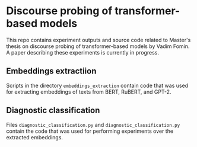 # Discourse probing of transformer-based models

This repo contains experiment outputs and source code related to Master's thesis on discourse probing of transformer-based models by Vadim Fomin. A paper describing these experiments is currently in progress.

## Embeddings extractiion

Scripts in the directory `embeddings_extraction` contain code that was used for extracting embeddings of texts from BERT, RuBERT, and GPT-2.

## Diagnostic classification

Files `diagnostic_classification.py` and `diagnostic_classification.py` contain the code that was used for performing experiments over the extracted embeddings.